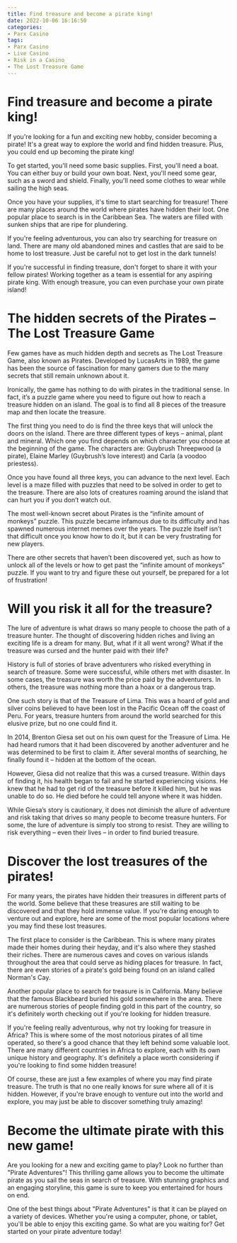 ```yaml
---
title: Find treasure and become a pirate king!
date: 2022-10-06 16:16:50
categories:
- Parx Casino
tags:
- Parx Casino
- Live Casino
- Risk in a Casino
- The Lost Treasure Game
---
```



#  Find treasure and become a pirate king!

If you're looking for a fun and exciting new hobby, consider becoming a pirate! It's a great way to explore the world and find hidden treasure. Plus, you could end up becoming the pirate king!

To get started, you'll need some basic supplies. First, you'll need a boat. You can either buy or build your own boat. Next, you'll need some gear, such as a sword and shield. Finally, you'll need some clothes to wear while sailing the high seas.

Once you have your supplies, it's time to start searching for treasure! There are many places around the world where pirates have hidden their loot. One popular place to search is in the Caribbean Sea. The waters are filled with sunken ships that are ripe for plundering.

If you're feeling adventurous, you can also try searching for treasure on land. There are many old abandoned mines and castles that are said to be home to lost treasure. Just be careful not to get lost in the dark tunnels!

If you're successful in finding treasure, don't forget to share it with your fellow pirates! Working together as a team is essential for any aspiring pirate king. With enough treasure, you can even purchase your own pirate island!

#  The hidden secrets of the Pirates – The Lost Treasure Game

Few games have as much hidden depth and secrets as The Lost Treasure Game, also known as Pirates. Developed by LucasArts in 1989, the game has been the source of fascination for many gamers due to the many secrets that still remain unknown about it.

Ironically, the game has nothing to do with pirates in the traditional sense. In fact, it’s a puzzle game where you need to figure out how to reach a treasure hidden on an island. The goal is to find all 8 pieces of the treasure map and then locate the treasure.

The first thing you need to do is find the three keys that will unlock the doors on the island. There are three different types of keys – animal, plant and mineral. Which one you find depends on which character you choose at the beginning of the game. The characters are: Guybrush Threepwood (a pirate), Elaine Marley (Guybrush’s love interest) and Carla (a voodoo priestess).

Once you have found all three keys, you can advance to the next level. Each level is a maze filled with puzzles that need to be solved in order to get to the treasure. There are also lots of creatures roaming around the island that can hurt you if you don’t watch out.

The most well-known secret about Pirates is the “infinite amount of monkeys” puzzle. This puzzle became infamous due to its difficulty and has spawned numerous internet memes over the years. The puzzle itself isn’t that difficult once you know how to do it, but it can be very frustrating for new players.

There are other secrets that haven’t been discovered yet, such as how to unlock all of the levels or how to get past the “infinite amount of monkeys” puzzle. If you want to try and figure these out yourself, be prepared for a lot of frustration!

#  Will you risk it all for the treasure?

The lure of adventure is what draws so many people to choose the path of a treasure hunter. The thought of discovering hidden riches and living an exciting life is a dream for many. But, what if it all went wrong? What if the treasure was cursed and the hunter paid with their life?

History is full of stories of brave adventurers who risked everything in search of treasure. Some were successful, while others met with disaster. In some cases, the treasure was worth the price paid by the adventurers. In others, the treasure was nothing more than a hoax or a dangerous trap.

One such story is that of the Treasure of Lima. This was a hoard of gold and silver coins believed to have been lost in the Pacific Ocean off the coast of Peru. For years, treasure hunters from around the world searched for this elusive prize, but no one could find it.

In 2014, Brenton Giesa set out on his own quest for the Treasure of Lima. He had heard rumors that it had been discovered by another adventurer and he was determined to be first to claim it. After several months of searching, he finally found it – hidden at the bottom of the ocean.

However, Giesa did not realize that this was a cursed treasure. Within days of finding it, his health began to fail and he started experiencing visions. He knew that he had to get rid of the treasure before it killed him, but he was unable to do so. He died before he could tell anyone where it was hidden.

While Giesa’s story is cautionary, it does not diminish the allure of adventure and risk taking that drives so many people to become treasure hunters. For some, the lure of adventure is simply too strong to resist. They are willing to risk everything – even their lives – in order to find buried treasure.

#  Discover the lost treasures of the pirates!

For many years, the pirates have hidden their treasures in different parts of the world. Some believe that these treasures are still waiting to be discovered and that they hold immense value. If you're daring enough to venture out and explore, here are some of the most popular locations where you may find these lost treasures.

The first place to consider is the Caribbean. This is where many pirates made their homes during their heyday, and it's also where they stashed their riches. There are numerous caves and coves on various islands throughout the area that could serve as hiding places for treasure. In fact, there are even stories of a pirate's gold being found on an island called Norman's Cay.

Another popular place to search for treasure is in California. Many believe that the famous Blackbeard buried his gold somewhere in the area. There are numerous stories of people finding gold in this part of the country, so it's definitely worth checking out if you're looking for hidden treasure.

If you're feeling really adventurous, why not try looking for treasure in Africa? This is where some of the most notorious pirates of all time operated, so there's a good chance that they left behind some valuable loot. There are many different countries in Africa to explore, each with its own unique history and geography. It's definitely a place worth considering if you're looking to find some hidden treasure!

Of course, these are just a few examples of where you may find pirate treasure. The truth is that no one really knows for sure where all of it is hidden. However, if you're brave enough to venture out into the world and explore, you may just be able to discover something truly amazing!

#  Become the ultimate pirate with this new game!

Are you looking for a new and exciting game to play? Look no further than "Pirate Adventures"! This thrilling game allows you to become the ultimate pirate as you sail the seas in search of treasure. With stunning graphics and an engaging storyline, this game is sure to keep you entertained for hours on end.

One of the best things about "Pirate Adventures" is that it can be played on a variety of devices. Whether you're using a computer, phone, or tablet, you'll be able to enjoy this exciting game. So what are you waiting for? Get started on your pirate adventure today!